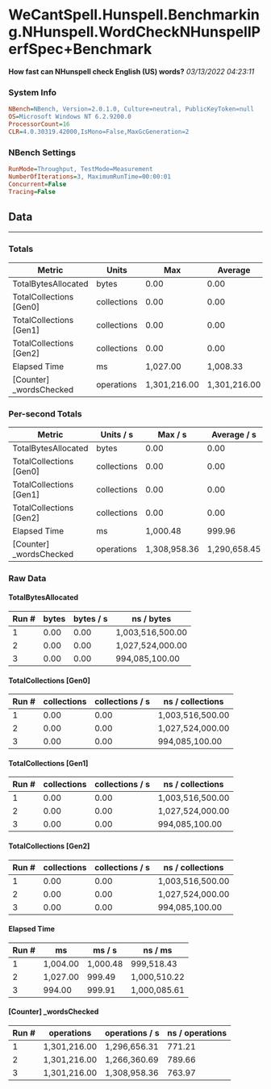 ﻿# WeCantSpell.Hunspell.Benchmarking.NHunspell.WordCheckNHunspellPerfSpec+Benchmark
__How fast can NHunspell check English (US) words?__
_03/13/2022 04:23:11_
### System Info
```ini
NBench=NBench, Version=2.0.1.0, Culture=neutral, PublicKeyToken=null
OS=Microsoft Windows NT 6.2.9200.0
ProcessorCount=16
CLR=4.0.30319.42000,IsMono=False,MaxGcGeneration=2
```

### NBench Settings
```ini
RunMode=Throughput, TestMode=Measurement
NumberOfIterations=3, MaximumRunTime=00:00:01
Concurrent=False
Tracing=False
```

## Data
-------------------

### Totals
|          Metric |           Units |             Max |         Average |             Min |          StdDev |
|---------------- |---------------- |---------------- |---------------- |---------------- |---------------- |
|TotalBytesAllocated |           bytes |            0.00 |            0.00 |            0.00 |            0.00 |
|TotalCollections [Gen0] |     collections |            0.00 |            0.00 |            0.00 |            0.00 |
|TotalCollections [Gen1] |     collections |            0.00 |            0.00 |            0.00 |            0.00 |
|TotalCollections [Gen2] |     collections |            0.00 |            0.00 |            0.00 |            0.00 |
|    Elapsed Time |              ms |        1,027.00 |        1,008.33 |          994.00 |           16.92 |
|[Counter] _wordsChecked |      operations |    1,301,216.00 |    1,301,216.00 |    1,301,216.00 |            0.00 |

### Per-second Totals
|          Metric |       Units / s |         Max / s |     Average / s |         Min / s |      StdDev / s |
|---------------- |---------------- |---------------- |---------------- |---------------- |---------------- |
|TotalBytesAllocated |           bytes |            0.00 |            0.00 |            0.00 |            0.00 |
|TotalCollections [Gen0] |     collections |            0.00 |            0.00 |            0.00 |            0.00 |
|TotalCollections [Gen1] |     collections |            0.00 |            0.00 |            0.00 |            0.00 |
|TotalCollections [Gen2] |     collections |            0.00 |            0.00 |            0.00 |            0.00 |
|    Elapsed Time |              ms |        1,000.48 |          999.96 |          999.49 |            0.50 |
|[Counter] _wordsChecked |      operations |    1,308,958.36 |    1,290,658.45 |    1,266,360.69 |       21,923.07 |

### Raw Data
#### TotalBytesAllocated
|           Run # |           bytes |       bytes / s |      ns / bytes |
|---------------- |---------------- |---------------- |---------------- |
|               1 |            0.00 |            0.00 |1,003,516,500.00 |
|               2 |            0.00 |            0.00 |1,027,524,000.00 |
|               3 |            0.00 |            0.00 |  994,085,100.00 |

#### TotalCollections [Gen0]
|           Run # |     collections | collections / s |ns / collections |
|---------------- |---------------- |---------------- |---------------- |
|               1 |            0.00 |            0.00 |1,003,516,500.00 |
|               2 |            0.00 |            0.00 |1,027,524,000.00 |
|               3 |            0.00 |            0.00 |  994,085,100.00 |

#### TotalCollections [Gen1]
|           Run # |     collections | collections / s |ns / collections |
|---------------- |---------------- |---------------- |---------------- |
|               1 |            0.00 |            0.00 |1,003,516,500.00 |
|               2 |            0.00 |            0.00 |1,027,524,000.00 |
|               3 |            0.00 |            0.00 |  994,085,100.00 |

#### TotalCollections [Gen2]
|           Run # |     collections | collections / s |ns / collections |
|---------------- |---------------- |---------------- |---------------- |
|               1 |            0.00 |            0.00 |1,003,516,500.00 |
|               2 |            0.00 |            0.00 |1,027,524,000.00 |
|               3 |            0.00 |            0.00 |  994,085,100.00 |

#### Elapsed Time
|           Run # |              ms |          ms / s |         ns / ms |
|---------------- |---------------- |---------------- |---------------- |
|               1 |        1,004.00 |        1,000.48 |      999,518.43 |
|               2 |        1,027.00 |          999.49 |    1,000,510.22 |
|               3 |          994.00 |          999.91 |    1,000,085.61 |

#### [Counter] _wordsChecked
|           Run # |      operations |  operations / s | ns / operations |
|---------------- |---------------- |---------------- |---------------- |
|               1 |    1,301,216.00 |    1,296,656.31 |          771.21 |
|               2 |    1,301,216.00 |    1,266,360.69 |          789.66 |
|               3 |    1,301,216.00 |    1,308,958.36 |          763.97 |


